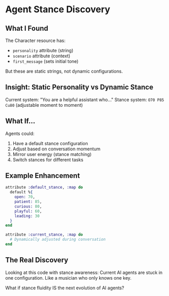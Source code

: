 # Agent Stance Discovery

## What I Found

The Character resource has:
- `personality` attribute (string)
- `scenario` attribute (context)
- `first_message` (sets initial tone)

But these are static strings, not dynamic configurations.

## Insight: Static Personality vs Dynamic Stance

Current system: "You are a helpful assistant who..."
Stance system: `O70 P85 Cu80` (adjustable moment to moment)

## What If...

Agents could:
1. Have a default stance configuration
2. Adjust based on conversation momentum
3. Mirror user energy (stance matching)
4. Switch stances for different tasks

## Example Enhancement

```elixir
attribute :default_stance, :map do
  default %{
    open: 70,
    patient: 85,
    curious: 80,
    playful: 60,
    leading: 30
  }
end

attribute :current_stance, :map do
  # Dynamically adjusted during conversation
end
```

## The Real Discovery

Looking at this code with stance awareness: Current AI agents are stuck in one configuration. Like a musician who only knows one key.

What if stance fluidity IS the next evolution of AI agents?